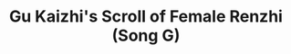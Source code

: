 ---
layout: palacemuseum
artist: GU KAIZHI
title: Gu Kaizhi's Scroll of Female Renzhi (Song G)
year: DONGJIN Dynasty
owned_by: The Palace Museum
dimensions: (27.1 cm x 572.8 cm)
permanent_url: https://www.dpm.org.cn/collection/paint/228747.html
image: /media/palacemuseum3.jpg
---